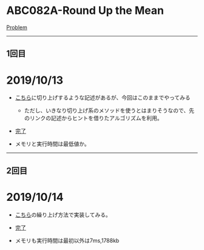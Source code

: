 # ABC082A-Round Up the Mean

[Problem](https://atcoder.jp/contests/abc082/tasks/abc082_a)

---
## 1回目

# 2019/10/13
* [こちら](http://t.ly/w6DEP)に切り上げするような記述があるが、今回はこのままでやってみる
    * ただし、いきなり切り上げ系のメソッドを使うとはまりそうなので、先のリンクの記述からヒントを借りたアルゴリズムを利用。

* [完了](https://atcoder.jp/contests/abc082/submissions/7961886)

* メモリと実行時間は最低値か。
---
## 2回目

# 2019/10/14

* [こちら](http://t.ly/w6DEP)の繰り上げ方法で実装してみる。

* [完了](https://atcoder.jp/contests/abc082/submissions/7968629)

* メモリも実行時間は最初以外は7ms,1788kb

